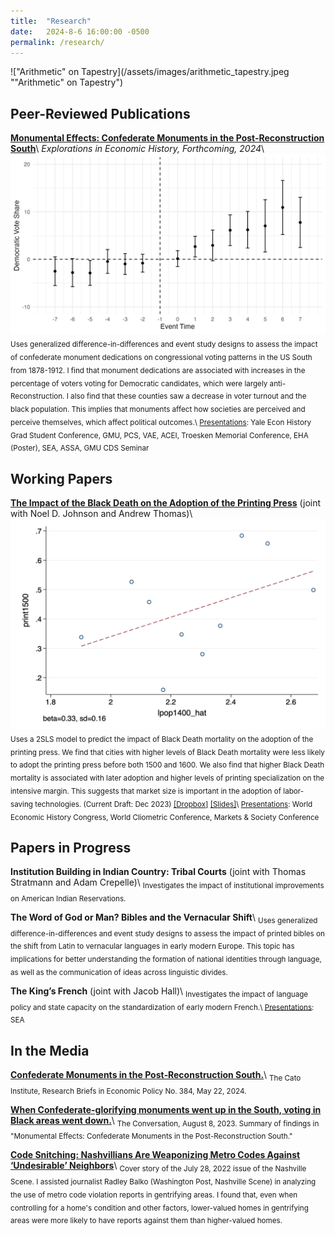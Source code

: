 ```yaml
---
title:  "Research"
date:   2024-8-6 16:00:00 -0500
permalink: /research/
---
```


!["Arithmetic" on Tapestry](/assets/images/arithmetic_tapestry.jpeg ""Arithmetic" on Tapestry")

## Peer-Reviewed Publications

**[Monumental Effects: Confederate Monuments in the Post-Reconstruction South](https://www.sciencedirect.com/science/article/abs/pii/S0014498324000615)**\\
*Explorations in Economic History, Forthcoming, 2024*\\
![Effect of Confederate monument dedication on congressional Democratic Party vote share](/assets/images/mon_cdem_event.jpg "Effect of Confederate monument dedication on congressional Democratic Party vote share")
<sub>Uses generalized difference-in-differences and event study designs to assess the impact of confederate monument dedications on congressional voting patterns in the US South from 1878-1912. I find that monument dedications are associated with increases in the percentage of voters voting for Democratic candidates, which were largely anti-Reconstruction. I also find that these counties saw a decrease in voter turnout and the black population. This implies that monuments affect how societies are perceived and perceive themselves, which affect political outcomes.\\
<ins>Presentations</ins>: Yale Econ History Grad Student Conference, GMU, PCS, VAE, ACEI, Troesken Memorial Conference, EHA (Poster), SEA, ASSA, GMU CDS Seminar</sub>

## Working Papers

**[The Impact of the Black Death on the Adoption of the Printing Press](https://www.dropbox.com/scl/fi/89lu18dixr4epcylgcbj3/BDPress_current.pdf?rlkey=8npnf76r0qwpoetsd5hjjrybj&dl=0)**
(joint with Noel D. Johnson and Andrew Thomas)\\
![Bin Scatter, Effect of Market Size on Early Print Adoption](/assets/images/2sls_print1500.png "Bin Scatter, Effect of Market Size on Early Print Adoption")
<sub>Uses a 2SLS model to predict the impact of Black Death mortality on the adoption of the printing press. We find that cities with higher levels of Black Death mortality were less likely to adopt the printing press before both 1500 and 1600. We also find that higher Black Death mortality is associated with later adoption and higher levels of printing specialization on the intensive margin. This suggests that market size is important in the adoption of labor-saving technologies. (Current Draft: Dec 2023) [\[Dropbox\]](https://www.dropbox.com/scl/fi/89lu18dixr4epcylgcbj3/BDPress_current.pdf?rlkey=8npnf76r0qwpoetsd5hjjrybj&dl=0) [\[Slides\]](https://alexntaylor.github.io/assets/documents/BDPress_markets_society.pdf)\\
<ins>Presentations</ins>: World Economic History Congress, World Cliometric Conference, Markets & Society Conference</sub>

## Papers in Progress

**Institution Building in Indian Country: Tribal Courts**
(joint with Thomas Stratmann and Adam Crepelle)\\
<sub>Investigates the impact of institutional improvements on American Indian Reservations.</sub>
<!-- 
**Spatial Specialization of Early Printing: A Cosine Similarity Analysis of Titles from 1450 to 1650**
(joint with Noel D. Johnson)\\
<sub>Investigates printing specialization across European cities between 1450-1650 using textual analysis.</sub> -->

**The Word of God or Man? Bibles and the Vernacular Shift**\\
<sub>Uses generalized difference-in-differences and event study designs to assess the impact of printed bibles on the shift from Latin to vernacular languages in early modern Europe. This topic has implications for better understanding the formation of national identities through language, as well as the communication of ideas across linguistic divides.</sub>

**The King’s French**
(joint with Jacob Hall)\\
<sub>Investigates the impact of language policy and state capacity on the standardization of early modern French.\\
<ins>Presentations</ins>: SEA</sub>

## In the Media

**[Confederate Monuments in the Post‐​Reconstruction South.](https://www.cato.org/research-briefs-economic-policy/confederate-monuments-post-reconstruction-south)**\\
<sub>The Cato Institute, Research Briefs in Economic Policy No. 384, May 22, 2024.</sub>

**[When Confederate-glorifying monuments went up in the South, voting in Black areas went down.](https://theconversation.com/when-confederate-glorifying-monuments-went-up-in-the-south-voting-in-black-areas-went-down-208275)**\\
<sub>The Conversation, August 8, 2023. Summary of findings in "Monumental Effects: Confederate Monuments in the Post-Reconstruction South."</sub>

**[Code Snitching: Nashvillians Are Weaponizing Metro Codes Against ‘Undesirable’ Neighbors](https://www.nashvillescene.com/news/coverstory/code-snitching-nashvillians-are-weaponizing-metro-codes-against-undesirable-neighbors/article_5e94bd56-0c67-11ed-af4e-e3d04ad7e500.html)**\\
<sub>Cover story of the July 28, 2022 issue of the Nashville Scene. I assisted journalist Radley Balko (Washington Post, Nashville Scene) in analyzing the use of metro code violation reports in gentrifying areas. I found that, even when controlling for a home's condition and other factors, lower-valued homes in gentrifying areas were more likely to have reports against them than higher-valued homes.</sub>